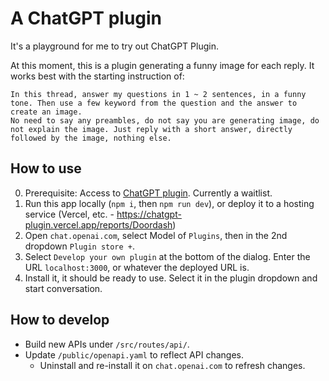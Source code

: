 # A ChatGPT plugin

It's a playground for me to try out ChatGPT Plugin.

At this moment, this is a plugin generating a funny image for each reply. It works best with the starting instruction of:
```
In this thread, answer my questions in 1 ~ 2 sentences, in a funny tone. Then use a few keyword from the question and the answer to create an image.
No need to say any preambles, do not say you are generating image, do not explain the image. Just reply with a short answer, directly followed by the image, nothing else.
```

## How to use

0. Prerequisite: Access to [ChatGPT plugin](https://openai.com/blog/chatgpt-plugins). Currently a waitlist.
1. Run this app locally (`npm i`, then `npm run dev`), or deploy it to a hosting service (Vercel, etc. - https://chatgpt-plugin.vercel.app/reports/Doordash)
1. Open `chat.openai.com`, select Model of `Plugins`, then in the 2nd dropdown `Plugin store +`.
1. Select `Develop your own plugin` at the bottom of the dialog. Enter the URL `localhost:3000`, or whatever the deployed URL is.
1. Install it, it should be ready to use. Select it in the plugin dropdown and start conversation.

## How to develop

- Build new APIs under `/src/routes/api/`.
- Update `/public/openapi.yaml` to reflect API changes.
  - Uninstall and re-install it on `chat.openai.com` to refresh changes.
